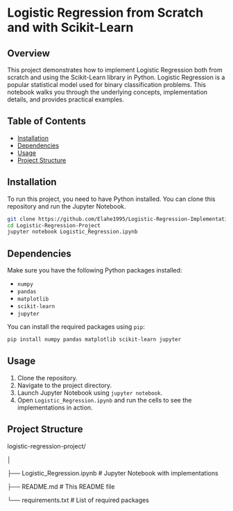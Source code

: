 # Logistic Regression from Scratch and with Scikit-Learn

## Overview
This project demonstrates how to implement Logistic Regression both from scratch and using the Scikit-Learn library in Python. Logistic Regression is a popular statistical model used for binary classification problems. This notebook walks you through the underlying concepts, implementation details, and provides practical examples.

## Table of Contents
- [Installation](#installation)
- [Dependencies](#dependencies)
- [Usage](#usage)
- [Project Structure](#project-structure)



## Installation
To run this project, you need to have Python installed. You can clone this repository and run the Jupyter Notebook.

```bash
git clone https://github.com/Elahe1995/Logistic-Regression-Implementation.git
cd Logistic-Regression-Project
jupyter notebook Logistic_Regression.ipynb
```

## Dependencies
Make sure you have the following Python packages installed:

- `numpy`
- `pandas`
- `matplotlib`
- `scikit-learn`
- `jupyter`

You can install the required packages using `pip`:

```bash
pip install numpy pandas matplotlib scikit-learn jupyter
```

## Usage
1. Clone the repository.
2. Navigate to the project directory.
3. Launch Jupyter Notebook using `jupyter notebook`.
4. Open `Logistic_Regression.ipynb` and run the cells to see the implementations in action.

## Project Structure
logistic-regression-project/

│

├── Logistic_Regression.ipynb       # Jupyter Notebook with implementations

├── README.md                       # This README file

└── requirements.txt                # List of required packages




